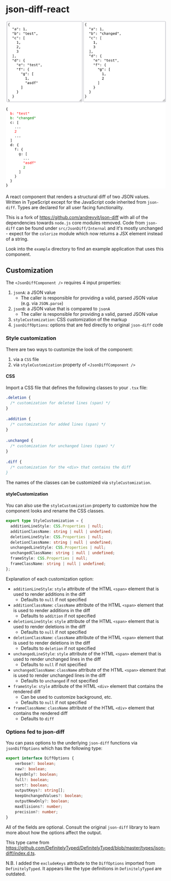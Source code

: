 # json-diff-react

![Example of the React component](example.png)

A react component that renders a structural diff of two JSON values. Written
in TypeScript except for the JavaScript code inherited from `json-diff`.
Types are declared for all user facing functionality.

This is a fork of https://github.com/andreyvit/json-diff with all of the
dependencies towards `node.js` core modules removed. Code from `json-diff` can
be found under `src/JsonDiff/Internal` and it's mostly unchanged - expect for
the `colorize` module which now returns a JSX element instead of a string.

Look into the `example` directory to find an example application that uses this
component.

## Customization

The `<JsonDiffComponent />` requires 4 input properties:

1. `jsonA`: a JSON value
   - The caller is responsible for providing a valid, parsed JSON value (e.g. via `JSON.parse`)
2. `jsonB`: a JSON value that is compared to `jsonA`
   - The caller is responsible for providing a valid, parsed JSON value
3. `styleCustomization`: CSS customization of the markup
4. `jsonDiffOptions`: options that are fed directly to original `json-diff` code

### Style customization

There are two ways to customize the look of the component:

1. via a `CSS` file
2. via `styleCustomization` property of `<JsonDiffComponent />`

#### CSS

Import a CSS file that defines the following classes to your `.tsx` file:

``` scss
.deletion {
  /* customization for deleted lines (span) */
}

.addition {
  /* customization for added lines (span) */
}

.unchanged {
  /* customization for unchanged lines (span) */
}

.diff {
  /* customization for the <div> that contains the diff
}
```

The names of the classes can be customized via `styleCustomization`.

#### styleCustomization

You can also use the `styleCustomization` property to customize how the
component looks and rename the CSS classes.

``` typescript
export type StyleCustomization = {
  additionLineStyle: CSS.Properties | null;
  additionClassName: string | null | undefined;
  deletionLineStyle: CSS.Properties | null;
  deletionClassName: string | null | undefined;
  unchangedLineStyle: CSS.Properties | null;
  unchangedClassName: string | null | undefined;
  frameStyle: CSS.Properties | null;
  frameClassName: string | null | undefined;
};
```

Explanation of each customization option:

* `additionLineStyle`: `style` attribute of the HTML `<span>` element that is
  used to render additions in the diff
  * Defaults to `null` if not specified
* `additionClassName`: `className` attribute of the HTML `<span>` element that
  is used to render additions in the diff
  * Defaults to `addition` if not specified
* `deletionLineStyle`: `style` attribute of the HTML `<span>` element that is
  used to render deletions in the diff
  * Defaults to `null` if not specified
* `deletionClassName`: `className` attribute of the HTML `<span>` element that
  is used to render deletions in the diff
  * Defaults to `deletion` if not specified
* `unchangedLineStyle`: `style` attribute of the HTML `<span>` element that is
  used to render unchanged lines in the diff
  * Defaults to `null` if not specified
* `unchangedClassName`: `className` attribute of the HTML `<span>` element that
  is used to render unchanged lines in the diff
  * Defaults to `unchanged` if not specified
* `frameStyle`: `style` attribute of the HTML `<div>` element that contains the
  rendered diff
  * Can be used to customize background, etc.
  * Defaults to `null` if not specified
* `frameClassName`: `className` attribute of the HTML `<div>` element that
  contains the rendered diff
  * Defaults to `diff`


### Options fed to json-diff

You can pass options to the underlying `json-diff` functions via
`jsonDiffOptions` which has the following type:

``` typescript
export interface DiffOptions {
    verbose?: boolean;
    raw?: boolean;
    keysOnly?: boolean;
    full?: boolean;
    sort?: boolean;
    outputKeys?: string[];
    keepUnchangedValues?: boolean;
    outputNewOnly?: boolean;
    maxElisions?: number;
    precision?: number;
}
```

All of the fields are optional. Consult the original `json-diff` library to
learn more about how the options affect the output.

This type came from https://github.com/DefinitelyTyped/DefinitelyTyped/blob/master/types/json-diff/index.d.ts.

N.B. I added the `excludeKeys` attribute to the `DiffOptions` imported from
`DefinitelyTyped`. It appears like the type definitions in `DefinitelyTyped`
are outdated.
